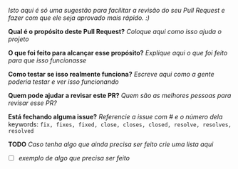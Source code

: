 _Isto aqui é só uma sugestão para facilitar a revisão do seu Pull Request e fazer com que ele seja aprovado mais rápido. :)_


**Qual é o propósito deste Pull Request?**
_Coloque aqui como isso ajuda o projeto_

**O que foi feito para alcançar esse propósito?**
_Explique aqui o que foi feito para que isso funcionasse_

**Como testar se isso realmente funciona?**
_Escreve aqui como a gente poderia testar e ver isso funcionando_

**Quem pode ajudar a revisar este PR?**
_Quem são as melhores pessoas para revisar esse PR?_

**Está fechando alguma issue?**
_Referencie a issue com # e o número dela_
keywords: `fix, fixes, fixed, close, closes, closed, resolve, resolves, resolved`

**TODO**
_Caso tenha algo que ainda precisa ser feito crie uma lista aqui_

- [ ] _exemplo de algo que precisa ser feito_